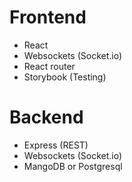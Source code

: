 # Frontend
- React
- Websockets (Socket.io)
- React router
- Storybook (Testing)

# Backend
- Express (REST)
- Websockets (Socket.io)
- MangoDB or Postgresql
